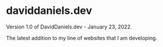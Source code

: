 # daviddaniels.dev

Version 1.0 of DavidDaniels.dev - January 23, 2022.

The latest addition to my line of websites that I am developing.
